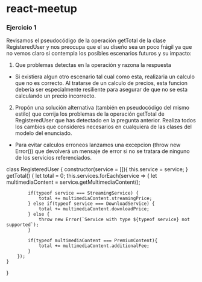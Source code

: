 # react-meetup

### Ejercicio 1

Revisamos el pseudocódigo de la operación getTotal de la clase RegisteredUser y nos preocupa que el su diseño sea un poco frágil ya que no vemos claro si contempla los posibles escenarios futuros y su impacto:
1. Que problemas detectas en la operación y razona la respuesta 

- Si existiera algun otro escenario tal cual como esta, realizaria un calculo que no es correcto.
  Al tratarse de un calculo de precios, esta funcion deberia ser especialmente resiliente para asegurar de que no se esta calculando
  un precio incorrecto.


2. Propón una solución alternativa (también en pseudocódigo del mismo estilo) que corrija los problemas de la
operación getTotal de RegisteredUser que has detectado en la pregunta anterior. Realiza todos los cambios que consideres necesarios en cualquiera de las clases del modelo del enunciado.

- Para evitar calculos erroneos lanzamos una excepcion (throw new Error()) que devolverá un mensaje de error si no se tratara de ninguno de los servicios
  referenciados.

class RegisteredUser {
    constructor(service = []){
        this.service = service;
    }
    getTotal() {
        let total = 0;
        this.services.forEach(service => {
            let multimediaContent = service.getMultimediaContent();

            if(typeof service === StreamingService) {
                total += multimediaContent.streamingPrice;
            } else if(typeof service === DownloadService) {
                total += multimediaContent.downloadPrice;
            } else {
                throw new Error(`Service with type ${typeof service} not supported`);
            }

            if(typeof multimediaContent === PremiumContent){
                total += multimediaContent.additionalFee;
            }
        });
    }
}
